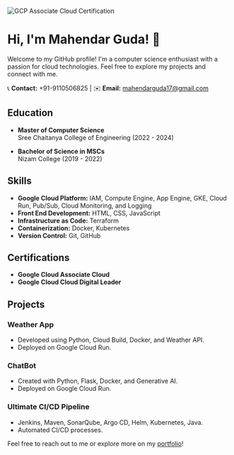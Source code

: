 ![GCP Associate Cloud Certification](https://imgur.com/726wpDr)

# Hi, I'm Mahendar Guda! 👋

Welcome to my GitHub profile! I'm a computer science enthusiast with a passion for cloud technologies. Feel free to explore my projects and connect with me.

📞 **Contact:** +91-9110506825 | ✉️ **Email:** mahendarguda17@gmail.com

## Education

- **Master of Computer Science**  
  Sree Chaitanya College of Engineering (2022 - 2024)

- **Bachelor of Science in MSCs**  
  Nizam College (2019 - 2022)

## Skills

- **Google Cloud Platform:** IAM, Compute Engine, App Engine, GKE, Cloud Run, Pub/Sub, Cloud Monitoring, and Logging
- **Front End Development:** HTML, CSS, JavaScript
- **Infrastructure as Code:** Terraform
- **Containerization:** Docker, Kubernetes
- **Version Control:** Git, GitHub

## Certifications

- **Google Cloud Associate Cloud**
- **Google Cloud Cloud Digital Leader**

## Projects

### Weather App
- Developed using Python, Cloud Build, Docker, and Weather API.
- Deployed on Google Cloud Run.

### ChatBot
- Created with Python, Flask, Docker, and Generative AI.
- Deployed on Google Cloud Run.

### Ultimate CI/CD Pipeline
- Jenkins, Maven, SonarQube, Argo CD, Helm, Kubernetes, Java.
- Automated CI/CD processes.

Feel free to reach out to me or explore more on my [portfolio](#)!
